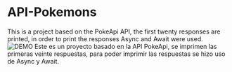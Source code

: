 # API-Pokemons
This is a project based on the PokeApi API, the first twenty responses are printed, in order to print the responses Async and Await were used.
![DEMO](https://user-images.githubusercontent.com/102102408/159799675-92fb576e-b316-4a92-8dba-396c3d0d54c8.png)
Este es un proyecto basado en la API PokeApi, se imprimen las primeras veinte respuestas, para poder imprimir las respuestas se hizo uso de Async y Await.

